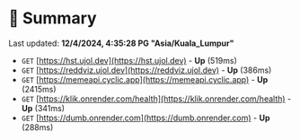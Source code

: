 # 📖 Summary
Last updated: **12/4/2024, 4:35:28 PG "Asia/Kuala_Lumpur"**

- `GET` [https://hst.ujol.dev](https://hst.ujol.dev) - **Up** (519ms)
- `GET` [https://reddviz.ujol.dev](https://reddviz.ujol.dev) - **Up** (386ms)
- `GET` [https://memeapi.cyclic.app](https://memeapi.cyclic.app) - **Up** (2415ms)
- `GET` [https://klik.onrender.com/health](https://klik.onrender.com/health) - **Up** (341ms)
- `GET` [https://dumb.onrender.com](https://dumb.onrender.com) - **Up** (288ms)
